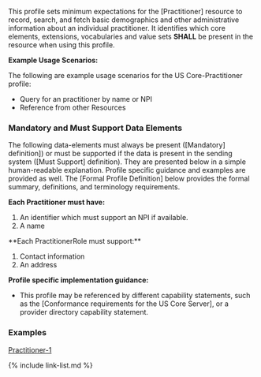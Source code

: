 
This profile sets minimum expectations for the [Practitioner] resource to record, search, and fetch basic demographics and other administrative information about an individual practitioner. It identifies which core elements, extensions, vocabularies and value sets **SHALL** be present in the resource when using this profile.

**Example Usage Scenarios:**

The following are example usage scenarios for the US Core-Practitioner profile:

-   Query for an practitioner by name or NPI
-   Reference from other Resources


### Mandatory and Must Support Data Elements


The following data-elements must always be present ([Mandatory] definition]) or must be supported if the data is present in the sending system ([Must Support] definition). They are presented below in a simple human-readable explanation.  Profile specific guidance and examples are provided as well.  The [Formal Profile Definition] below provides the  formal summary, definitions, and  terminology requirements.  

**Each Practitioner must have:**

1.  An identifier which must support an NPI if available.
1.  A name

<div markdown="1" class="new-content">
**Each PractitionerRole must support:**

1.  Contact information
1.  An address
</div>

**Profile specific implementation guidance:**

- This profile may be referenced by different capability statements, such as the [Conformance requirements for the US Core Server], or a provider directory capability statement.


### Examples

[Practitioner-1](Practitioner-practitioner-1.html)

{% include link-list.md %}
